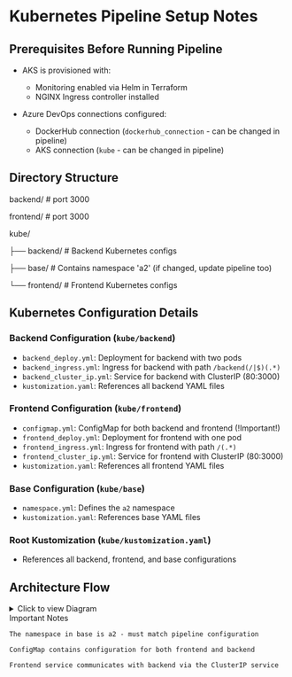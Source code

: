 # Kubernetes Pipeline Setup Notes

## Prerequisites Before Running Pipeline

- AKS is provisioned with:
  - Monitoring enabled via Helm in Terraform
  - NGINX Ingress controller installed

- Azure DevOps connections configured:
  - DockerHub connection (`dockerhub_connection` - can be changed in pipeline)
  - AKS connection (`kube` - can be changed in pipeline)

## Directory Structure
backend/ # port 3000

frontend/ # port 3000

kube/

├── backend/ # Backend Kubernetes configs

├── base/ # Contains namespace 'a2' (if changed, update pipeline too)

└── frontend/ # Frontend Kubernetes configs


## Kubernetes Configuration Details

### Backend Configuration (`kube/backend`)
- `backend_deploy.yml`: Deployment for backend with two pods
- `backend_ingress.yml`: Ingress for backend with path `/backend(/|$)(.*)`
- `backend_cluster_ip.yml`: Service for backend with ClusterIP (80:3000)
- `kustomization.yaml`: References all backend YAML files

### Frontend Configuration (`kube/frontend`)
- `configmap.yml`: ConfigMap for both backend and frontend (!Important!)
- `frontend_deploy.yml`: Deployment for frontend with one pod
- `frontend_ingress.yml`: Ingress for frontend with path `/(.*)`
- `frontend_cluster_ip.yml`: Service for frontend with ClusterIP (80:3000)
- `kustomization.yaml`: References all frontend YAML files

### Base Configuration (`kube/base`)
- `namespace.yml`: Defines the `a2` namespace
- `kustomization.yaml`: References base YAML files

### Root Kustomization (`kube/kustomization.yaml`)
- References all backend, frontend, and base configurations

## Architecture Flow


<details>
<summary>Click to view Diagram</summary>
  
```mermaid
graph TD
    A[User Browser] --> B[NGINX Ingress]
    B --> C[Frontend Ingress /]
    C --> D[Frontend Pod]
    D -->|reads config| E[ConfigMap]
    E -->|backend URL| F[Backend Ingress /backend]
    F --> G[ClusterIP Service]
    G --> H[Backend Pod]
```

</details>
Important Notes

    The namespace in base is a2 - must match pipeline configuration

    ConfigMap contains configuration for both frontend and backend

    Frontend service communicates with backend via the ClusterIP service

